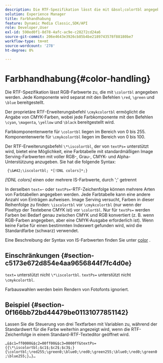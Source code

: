 ```yaml
---
description: Die RTF-Spezifikation lässt die mit &bsol;colortbl angegebenen RGB-Farbwerte zu. Jede Komponente wird separat mit den Befehlen &bsol;red, &bsol;green und &bsol;blue bereitgestellt.
solution: Experience Manager
title: Farbhandhabung
feature: Dynamic Media Classic,SDK/API
role: Developer,User
exl-id: 590ed0f1-8d78-4afc-ac9e-c28272cd24a6
source-git-commit: 206e4643e3926cb85b4be2189743578f88180be7
workflow-type: tm+mt
source-wordcount: '278'
ht-degree: 0%

---
```


# Farbhandhabung{#color-handling}

Die RTF-Spezifikation lässt RGB-Farbwerte zu, die mit `\colortbl` angegeben werden. Jede Komponente wird separat mit den Befehlen `\red`, `\green` und `\blue` bereitgestellt.

Der proprietäre RTF-Erweiterungsbefehl `\cmykcolortbl` ermöglicht die Angabe von CMYK-Farben, wobei jede Farbkomponente mit den Befehlen `\cyan`, `\magenta`, `\yellow` und `\black` bereitgestellt wird.

Farbkomponentenwerte für `\colortbl` liegen im Bereich von 0 bis 255. Komponentenwerte für `\cmykcolortbl` liegen im Bereich von 0 bis 100.

Der RTF-Erweiterungsbefehl `\*\iscolortbl`, der von `textPs=` unterstützt wird, bietet eine Möglichkeit, eine Farbtabelle mit standardmäßigen Image Serving-Farbwerten mit voller RGB-, Grau-, CMYK- und Alpha-Unterstützung anzugeben. Sie hat die folgende Syntax:

` {\&#42;\iscolortbl; *[!DNL colors]*;}`

*[!DNL colors]* einen oder mehrere IS-Farbwerte, durch &#39;;&#39; getrennt

In derselben `text=`- oder `textPs=`-RTF-Zeichenfolge können mehrere Arten von Farbtabellen angegeben werden. Jede Farbtabelle kann eine andere Anzahl von Einträgen aufweisen. Image Serving versucht, Farben in dieser Reihenfolge zu finden: `\iscolortbl` vor `\cmykcolortbl` (nur wenn der Pixeltyp der Textebene CMYK ist) vor `\colortbl`. Nur für `textPs=` werden Farben bei Bedarf genau zwischen CMYK und RGB konvertiert (z. B. wenn RGB-Farben angegeben, aber eine CMYK-Ausgabe erforderlich ist). Wenn keine Farbe für einen bestimmten Indexwert gefunden wird, wird die Standardfarbe (schwarz) verwendet.

Eine Beschreibung der Syntax von IS-Farbwerten finden Sie unter [color](/help/aem-is-ir-api/is-api/http-ref/image-serving-api-ref/c-http-protocol-reference/c-data-types/r-is-http-color.md) .

## Einschränkungen {#section-c5173e672d854e4aa9656844f7fc4d0e}

`text=` unterstützt nicht  `\*\iscolortbl`. `textPs=` unterstützt nicht  `\cmykcolortbl`.

Farbauswahlen werden beim Rendern von Fotofonts ignoriert.

## Beispiel {#section-0f166bb72bd44479be01131077851142}

Lassen Sie die Steuerung von drei Textfarben mit Variablen zu, während der Standardwert für die Farbe weiterhin angezeigt wird, wenn die RTF-Zeichenfolge in einem Standard-RTF-Texteditor geöffnet wird.

`…&$c1=ff0000&$c2=00ff00&$c3=0000ff&textPs={{\*\iscolortbl;$c1$;$c2$;$c3$;}{\colortbl;\red255;\green0;\blue0;\red0;\green255;\blue0;\red0;\green0;\blue255;}…}…`

